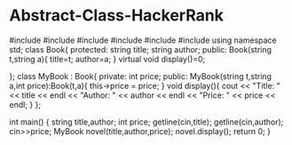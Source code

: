 # Abstract-Class-HackerRank
#include <cmath>
#include <cstdio>
#include <vector>
#include <iostream>
#include <algorithm>
#include <string>
using namespace std;
class Book{
    protected:
        string title;
        string author;
    public:
        Book(string t,string a){
            title=t;
            author=a;
        }
        virtual void display()=0;

};
class MyBook : Book{
    private:
    int price;
    public:
    MyBook(string t,string a,int price):Book(t,a){
        this->price = price;
    }
    void display(){
        cout << "Title: " << title << endl << "Author: " << author << endl << "Price: " << price << endl;
    }
};





int main() {
    string title,author;
    int price;
    getline(cin,title);
    getline(cin,author);
    cin>>price;
    MyBook novel(title,author,price);
    novel.display();
    return 0;
}
